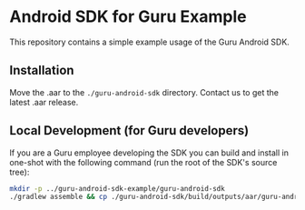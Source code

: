 # Android SDK for Guru Example

This repository contains a simple example usage of the Guru Android SDK.

## Installation

Move the .aar to the `./guru-android-sdk` directory. Contact us to get the
latest .aar release.

## Local Development (for Guru developers)

If you are a Guru employee developing the SDK you can build and install in
one-shot with the following command (run the root of the SDK's source tree):

```bash
mkdir -p ../guru-android-sdk-example/guru-android-sdk
./gradlew assemble && cp ./guru-android-sdk/build/outputs/aar/guru-android-sdk-release.aar ../guru-android-sdk-example/guru-android-sdk/guru-android-sdk-release.aar
```
